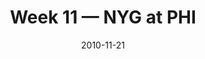 ---
layout: game
title: Week 11 — NYG at PHI
season: 2010
game_id: 2010_11_NYG_PHI
week: 11
date: 2010-11-21
home_team: PHI
away_team: NYG
final_home: 27
final_away: 17
pbp_url: /assets/data/pbp/2010/2010_11_NYG_PHI.csv.gz
---
